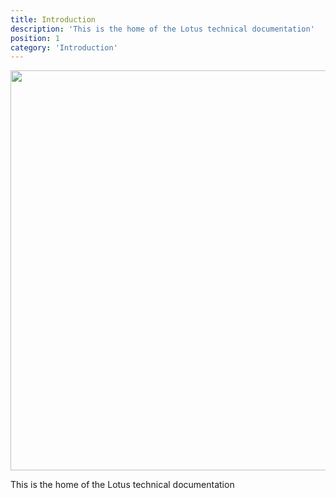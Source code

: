 ```yaml
---
title: Introduction
description: 'This is the home of the Lotus technical documentation'
position: 1
category: 'Introduction'
---
```


<!-- <img src="/preview.png" class="light-img" width="1280" height="640" alt=""/> -->
<img src="/preview-dark.png" class="dark-img" width="1280" height="640" alt=""/>

This is the home of the Lotus technical documentation
